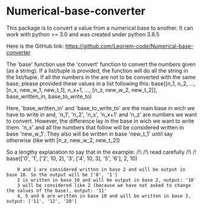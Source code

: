 # Numerical-base-converter

This package is to convert a value from a numerical base to another.
It can work with python >= 3.0 and was created under python 3.8.5

Here is the GitHub link: <https://github.com/Leoriem-code/Numerical-base-converter>

The 'base' function use the 'convert' function to convert the numbers given (as a string).
If a list/tuple is provided, the function will do all the string in the list/tuple.
If all the numbers in the are not to be converted with the same base, please provided these values in a list following this:
    base([n_1, n_2, ..., [n_x, new_w_1, new_t_1], n_x+1, ..., [n_z, new_w_2, new_t_2]], base_written_in, base_to_write_to)

Here, 'base_written_in' and 'base_to_write_to' are the main base in wich we have to write in and, 'n_1', 'n_2', 'n_x', 'n_x+1' and 'n_z' are numbers we want to convert.
However, the difference lay in the base in wich we want to write them.
 'n_x' and all the numbers that follow will be considered written in base 'new_w_1'.
They also will be written in base 'new_t_1' until say otherwise (like with [n_z, new_w_2, new_t_2])

So a lengthy explanation to say that in the example: /!\ /!\ read carefully /!\ /!\
        base(['0', '1', ['2', 10, 2], '3', ['4', 10, 3], '5', '6'], 2, 10)

        0 and 1 are considered written in base 2 and will be output in base 10. So the output will be ['0', '1']
        2 is written in base 10 and will be output in base 2, output: '10'
        3 will be considered like 2 (because we have not asked to change the values of the base), output: '11'
        4, 5 and 6 are written in base 10 and will be written in base 3, output: ['11', '12', '20']
